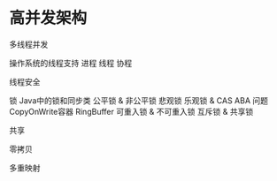 # 高并发架构

多线程并发

操作系统的线程支持
	进程
	线程
	协程

线程安全

锁
	Java中的锁和同步类
	公平锁 & 非公平锁
	悲观锁
	乐观锁 & CAS
	ABA 问题
	CopyOnWrite容器
	RingBuffer
	可重入锁 & 不可重入锁
	互斥锁 & 共享锁

共享

零拷贝

多重映射

